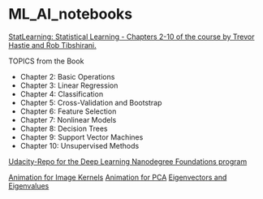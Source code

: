 # ML_AI_notebooks

[StatLearning: Statistical Learning - Chapters 2-10 of the course by Trevor Hastie and Rob Tibshirani.](http://sujitpal.blogspot.com/2014/05/ipython-notebooks-for-statlearning.html)

TOPICS from the Book
* Chapter 2: Basic Operations
* Chapter 3: Linear Regression
* Chapter 4: Classification
* Chapter 5: Cross-Validation and Bootstrap
* Chapter 6: Feature Selection
* Chapter 7: Nonlinear Models
* Chapter 8: Decision Trees
* Chapter 9: Support Vector Machines
* Chapter 10: Unsupervised Methods


[Udacity-Repo for the Deep Learning Nanodegree Foundations program](https://github.com/udacity/deep-learning)



[Animation for Image Kernels](http://setosa.io/ev/image-kernels/)
[Animation for PCA](http://setosa.io/ev/principal-component-analysis/)
[Eigenvectors and Eigenvalues](http://setosa.io/ev/eigenvectors-and-eigenvalues/)
